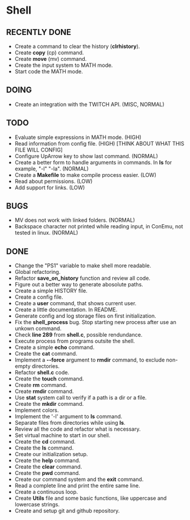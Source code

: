 # Shell

## RECENTLY DONE

- Create a command to clear the history (**clrhistory**).
- Create **copy** (cp) command.
- Create **move** (mv) command.
- Create the input system to MATH mode.
- Start code the MATH mode.

## DOING

- Create an integration with the TWITCH API. (MISC, NORMAL)

## TODO

- Evaluate simple expressions in MATH mode. (HIGH)
- Read information from config file. (HIGH) [THINK ABOUT WHAT THIS FILE WILL CONFIG]
- Configure UpArrow key to show last command. (NORMAL)
- Create a better form to handle arguments in commands. In **ls** for example, "-l" "-la". (NORMAL)
- Create a **Makefile** to make compile process easier. (LOW)
- Read about permissions. (LOW)
- Add support for links. (LOW)

## BUGS

- MV does not work with linked folders. (NORMAL)
- Backspace character not printed while reading input, in ConEmu, not tested in linux. (NORMAL)

## DONE

- Change the "PS1" variable to make shell more readable.
- Global refactoring.
- Refactor **save_on_history** function and review all code.
- Figure out a better way to generate abosolute paths.
- Create a simple HISTORY file.
- Create a config file.
- Create a **user** command, that shows current user.
- Create a little documentation. In README.
- Generate config and log storage files on first initialization.
- Fix the **shell_process** bug. Stop starting new process after use an unkown command.
- Check **line 289** from **shell.c**, possible rendundance.
- Execute process from programs outsite the shell.
- Create a simple **echo** command.
- Create the **cat** command.
- Implement a **--force** argument to **rmdir** command, to exclude non-empty directories.
- Refactor **shell.c** code.
- Create the **touch** command.
- Create **rm** command.
- Create **rmdir** command.
- Use **stat** system call to verify if a path is a dir or a file.
- Create the **mkdir** command.
- Implement colors.
- Implement the '-l' argument to **ls** command.
- Separate files from directories while using **ls**.
- Review all the code and refactor what is necessary.
- Set virtual machine to start in our shell.
- Create the **cd** command.
- Create the **ls** command.
- Create our initialization setup.
- Create the **help** command.
- Create the **clear** command.
- Create the **pwd** command.
- Create our command system and the **exit** command.
- Read a complete line and print the entire same line.
- Create a continuous loop.
- Create **Utils** file and some basic functions, like uppercase and lowercase strings.
- Create and setup git and github repository.
